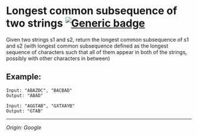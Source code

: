 # Longest common subsequence of two strings [![Generic badge](https://img.shields.io/badge/Status-Completed-green.svg)](https://shields.io/)
Given two strings s1 and s2, return the longest common subsequence of s1 and s2 (with longest common subsequence defined as the longest sequence of characters such that all of them appear in both of the strings, possibly with other characters in between)

## Example:
    Input: "ABAZDC", "BACBAD"
    Output: "ABAD"

    Input: "AGGTAB", "GXTXAYB"
    Output: "GTAB"


---
_Origin: Google_